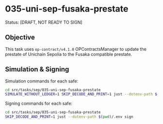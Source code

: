 # 035-uni-sep-fusaka-prestate

Status: [DRAFT, NOT READY TO SIGN]

## Objective

This task uses `op-contract/v4.1.0` OPContractsManager to update the prestate of Unichain Sepolia to the Fusaka compatible prestate.

## Simulation & Signing

Simulation commands for each safe:
```bash
cd src/tasks/sep/035-uni-sep-fusaka-prestate
SIMULATE_WITHOUT_LEDGER=1 SKIP_DECODE_AND_PRINT=1 just --dotenv-path $(pwd)/.env simulate
```

Signing commands for each safe:
```bash
cd src/tasks/sep/035-uni-sep-fusaka-prestate
SKIP_DECODE_AND_PRINT=1 just --dotenv-path $(pwd)/.env sign
```
